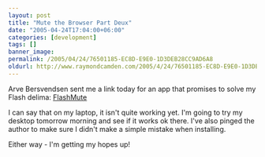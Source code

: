 ```yaml
---
layout: post
title: "Mute the Browser Part Deux"
date: "2005-04-24T17:04:00+06:00"
categories: [development]
tags: []
banner_image: 
permalink: /2005/04/24/76501185-EC8D-E9E0-1D3DEB28CC9AD6A8
oldurl: http://www.raymondcamden.com/2005/4/24/76501185-EC8D-E9E0-1D3DEB28CC9AD6A8
---
```


Arve Bersvendsen sent me a link today for an app that promises to solve my Flash delima: <a href="http://virtuelvis.com/archives/2005/04/flashmute">FlashMute</a>

I can say that on my laptop, it isn't quite working yet. I'm going to try my desktop tomorrow morning and see if it works ok there. I've also pinged the author to make sure I didn't make a simple mistake when installing.

Either way - I'm getting my hopes up!